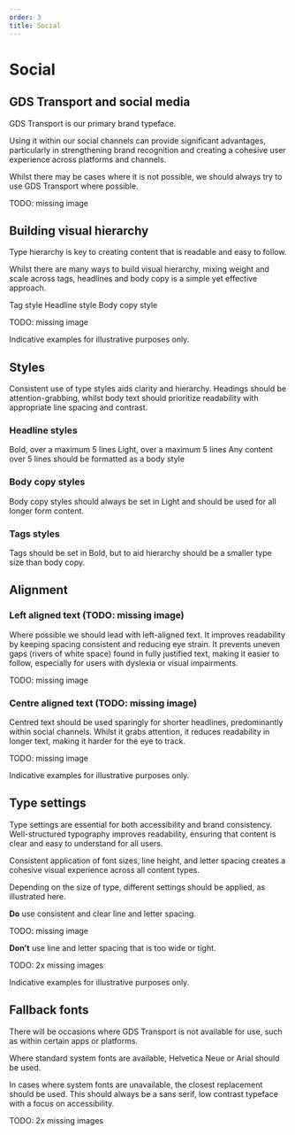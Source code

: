 ```yaml
---
order: 3
title: Social
---
```


# Social

## GDS Transport and social media

GDS Transport is our primary brand typeface.

Using it within our social channels can provide significant advantages, particularly in strengthening brand recognition and creating a cohesive user experience across platforms and channels.

Whilst there may be cases where it is not possible, we should always try to use GDS Transport where possible.

TODO: missing image


## Building visual hierarchy

Type hierarchy is key to creating content that is readable and easy to follow. 

Whilst there are many ways to build visual hierarchy, mixing weight and scale across tags, headlines and body copy is a simple yet effective approach.

Tag style
Headline style
Body copy style

TODO: missing image

Indicative examples for illustrative purposes only.


## Styles

Consistent use of type styles aids clarity and hierarchy. Headings should be attention-grabbing, whilst body text should prioritize readability with appropriate line spacing and contrast.

<!-- TODO: lots to do here, some of the below should probably be in images -->

### Headline styles

Bold, over a maximum 5 lines
Light, over a maximum 5 lines
Any content over 5 lines should be formatted as a body style

### Body copy styles

Body copy styles should always be set in Light and should be used for all longer form content.

### Tags styles

Tags should be set in Bold, but to aid hierarchy should be a smaller type size than body copy.


## Alignment

### Left aligned text (TODO: missing image)

Where possible we should lead with left-aligned text. It improves readability by keeping spacing consistent and reducing eye strain. It prevents uneven gaps (rivers of white space) found in fully justified text, making it easier to follow, especially for users with dyslexia or visual impairments.

TODO: missing image

### Centre aligned text (TODO: missing image)

Centred text should be used sparingly for shorter headlines, predominantly within social channels. Whilst it grabs attention, it reduces readability in longer text, making it harder for the eye to track.

TODO: missing image

Indicative examples for illustrative purposes only.


## Type settings

Type settings are essential for both accessibility and brand consistency. Well-structured typography improves readability, ensuring that content is clear and easy to understand for all users. 

Consistent application of font sizes, line height, and letter spacing creates a cohesive visual experience across all content types. 

Depending on the size of type, different settings should be applied, as illustrated here.

**Do** use consistent and clear line and letter spacing.

TODO: missing image

**Don't** use line and letter spacing that is too wide or tight.

TODO: 2x missing images

Indicative examples for illustrative purposes only.


## Fallback fonts

There will be occasions where GDS Transport is not available for use, such as within certain apps or platforms.

Where standard system fonts are available, Helvetica Neue or Arial should be used.

In cases where system fonts are unavailable, the closest replacement should be used. This should always be a sans serif, low contrast typeface with a focus on accessibility.

TODO: 2x missing images

